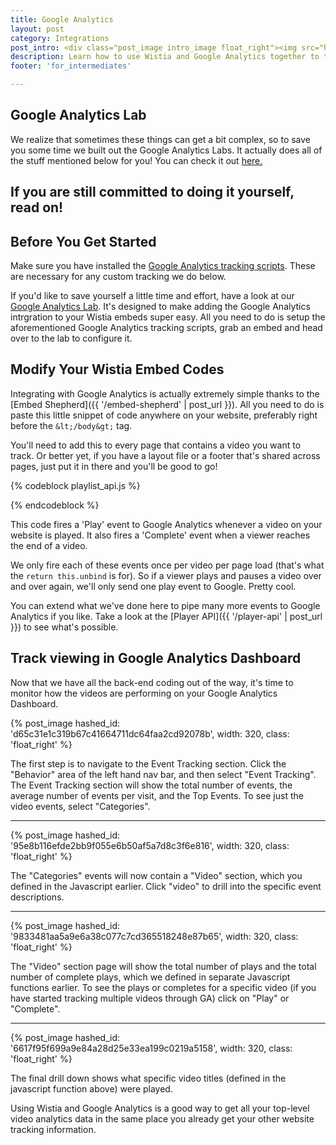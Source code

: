 ```yaml
---
title: Google Analytics
layout: post
category: Integrations
post_intro: <div class="post_image intro_image float_right"><img src="http://embed.wistia.com/deliveries/85df32f894f2b308139bd9feb49c8c04aed6efbd.png" width="250px" alt="google-analytics2" /></div><p>At Wistia, we love analytics.  While ours are pretty sweet, there are lots of tools out there, like <a href="http://google.com/analytics" title="google analytics">Google Analytics</a>. While Wistia's analytics give you more in-depth information on video plays, putting basic 'video play' stats in Google Analytics can give you a better picture of your web visit metrics.</p><p>This guide is here to help you get started integrating Wistia video tracking with your Google Analytics account.</p>
description: Learn how to use Wistia and Google Analytics together to track video plays.
footer: 'for_intermediates'

---
```


## Google Analytics Lab

We realize that sometimes these things can get a bit complex, so to save you some time we built out the Google Analytics Labs. It actually does all of the stuff mentioned below for you! You can check it out [here.](http://wistia.com/labs/google-analytics/)

If you are still committed to doing it yourself, read on!
---

## Before You Get Started

Make sure you have installed the [Google Analytics tracking scripts](https://support.google.com/analytics/bin/answer.py?hl=en&answer=1008080). These are necessary for any custom tracking we do below.

If you'd like to save yourself a little time and effort, have a look at our [Google Analytics Lab](http://wistia.com/labs/google-analytics/). It's designed to make adding the Google Analytics intrgration to your Wistia embeds super easy. All you need to do is setup the aforementioned Google Analytics tracking scripts, grab an embed and head over to the lab to configure it.

## Modify Your Wistia Embed Codes

Integrating with Google Analytics is actually extremely simple thanks to the 
[Embed Shepherd]({{ '/embed-shepherd' | post_url }}).
All you need to do is paste this little snippet of code anywhere on your website,
preferably right before the `&lt;/body&gt;` tag.

You'll need to add this to every page that contains a video you want to track.
Or better yet, if you have a layout file or a footer that's shared across pages, 
just put it in there and you'll be good to go!

{% codeblock playlist_api.js %}
<script src="http://fast.wistia.net/static/embed_shepherd-v1.js"></script>
<script>
  wistiaEmbeds.onFind(function(video){
    video.bind("play", function(){
      _gaq.push(['_trackEvent', 'Video', 'Play', video.name()]);
      return this.unbind;
    }).bind("end", function(){
      _gaq.push(['_trackEvent', 'Video', 'Complete', video.name()]);
      return this.unbind;
    });
  });
</script>
{% endcodeblock %}

This code fires a 'Play' event to Google Analytics whenever a video on your 
website is played. It also fires a 'Complete' event when a viewer reaches the 
end of a video. 

We only fire each of these events once per video per page load (that's what the
`return this.unbind` is for). So if a viewer plays and pauses a video over and
over again, we'll only send one play event to Google. Pretty cool.

You can extend what we've done here to pipe many more events to Google
Analytics if you like. Take a look at the [Player API]({{ '/player-api' | post_url }}) to see
what's possible.


## Track viewing in Google Analytics Dashboard

Now that we have all the back-end coding out of the way, it's time to monitor how the videos are performing on your Google Analytics Dashboard.

{% post_image hashed_id: 'd65c31e1c319b67c41664711dc64faa2cd92078b', width: 320, class: 'float_right' %} 

The first step is to navigate to the Event Tracking section.  Click the "Behavior" area of the left hand nav bar, and then select "Event Tracking".  The Event Tracking section will show the total number of events, the average number of events per visit, and the Top Events.  To see just the video events, select "Categories".

----

{% post_image hashed_id: '95e8b116efde2bb9f055e6b50af5a7d8c3f6e816', width: 320, class: 'float_right' %} 

The "Categories" events will now contain a "Video" section, which you defined in the Javascript earlier.  Click "video" to drill into the specific event descriptions.

----

{% post_image hashed_id: '9833481aa5a9e6a38c077c7cd365518248e87b65', width: 320, class: 'float_right' %} 

The "Video" section page will show the total number of plays and the total number of complete plays, which we defined in separate Javascript functions earlier.  To see the plays or completes for a specific video (if you have started tracking multiple videos through GA) click on "Play" or "Complete".

----

{% post_image hashed_id: '6617f95f699a9e84a28d25e33ea199c0219a5158', width: 320, class: 'float_right' %} 

The final drill down shows what specific video titles (defined in the javascript function above) were played.

Using Wistia and Google Analytics is a good way to get all your top-level video analytics data in the same place you already get your other website tracking information.

